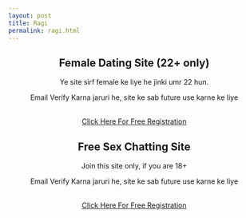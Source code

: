 ```yaml
---
layout: post
title: Ragi
permalink: ragi.html
---
```


<section class="main col col-lg-12 visible-xs">
<div class="jumbotron">
<center>
<h2>Female Dating Site (22+ only)</h2>
<p> Ye site sirf female ke liye he jinki umr 22 hun.</p>
<p>Email Verify Karna jaruri he, site ke sab future use karne ke liye</p><br/>
<a class="btn btn-primary btn-lg" href="http://nbeatrk.com/mt/y224x2c484s233t224q2u234/&subid4=ragi" role="button" rel="nofollow"> Click Here For Free Registration </a><br/>
</center>
</div></section>
      
<section class="main col col-lg-12 visible-lg visible-md">
<div class="jumbotron">
<center>
<h2>Free Sex Chatting Site</h2>
<p>Join this site only, if you are 18+<br/></p>
<p>Email Verify Karna jaruri he, site ke sab future use karne ke liye</p><br/>
<a class="btn btn-primary btn-lg" href="http://cldadlt.com/?a=29307&c=73006&s1=" role="button" rel="nofollow"> Click Here For Free Registration</a><br/>
</center>
</div></section>





